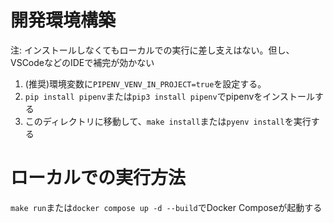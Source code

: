 # 開発環境構築

注: インストールしなくてもローカルでの実行に差し支えはない。但し、VSCodeなどのIDEで補完が効かない

1. (推奨)環境変数に`PIPENV_VENV_IN_PROJECT=true`を設定する。
2. `pip install pipenv`または`pip3 install pipenv`でpipenvをインストールする
3. このディレクトリに移動して、`make install`または`pyenv install`を実行する

# ローカルでの実行方法

`make run`または`docker compose up -d --build`でDocker Composeが起動する
